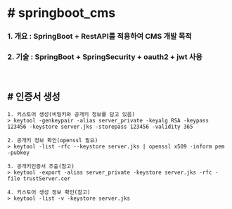 # # springboot_cms

### 1. 개요 : SpringBoot + RestAPI를 적용하여 CMS 개발 목적

### 2. 기술 : SpringBoot + SpringSecurity + oauth2 + jwt 사용
<br>


## # 인증서 생성
```
1. 키스토어 생성(비밀키와 공개키 정보를 담고 있음)  
> keytool -genkeypair -alias server_private -keyalg RSA -keypass 123456 -keystore server.jks -storepass 123456 -validity 365

2. 공개키 정보 확인(openssl 필요)  
> keytool -list -rfc --keystore server.jks | openssl x509 -inform pem -pubkey

3. 공개키인증서 추출(참고)  
> keytool -export -alias server_private -keystore server.jks -rfc -file trustServer.cer

4. 키스토어 생성 정보 확인(참고)  
> keytool -list -v -keystore server.jks
```